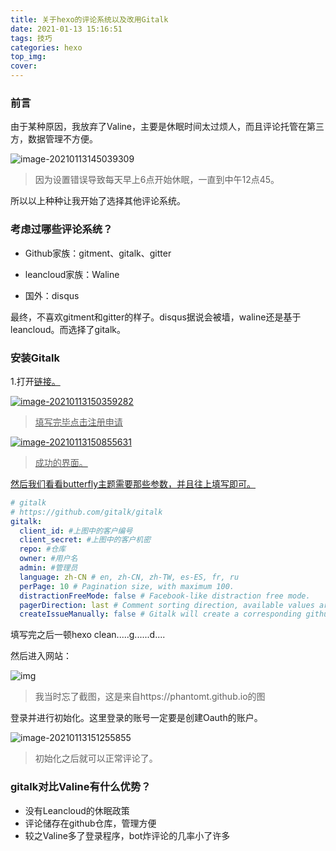 ```yaml
---
title: 关于hexo的评论系统以及改用Gitalk
date: 2021-01-13 15:16:51
tags: 技巧
categories: hexo
top_img:
cover:
---
```


### 前言

由于某种原因，我放弃了Valine，主要是休眠时间太过烦人，而且评论托管在第三方，数据管理不方便。

![image-20210113145039309](https://cdn.jsdelivr.net/gh/Nesxc/file@master/image-20210113145039309.png)

> 因为设置错误导致每天早上6点开始休眠，一直到中午12点45。

所以以上种种让我开始了选择其他评论系统。

### 考虑过哪些评论系统？

* Github家族：gitment、gitalk、gitter

* leancloud家族：Waline

* 国外：disqus

最终，不喜欢gitment和gitter的样子。disqus据说会被墙，waline还是基于leancloud。而选择了gitalk。

### 安装Gitalk

1.打开<a href="https://github.com/settings/applications/new">链接。

![image-20210113150359282](https://cdn.jsdelivr.net/gh/Nesxc/file@master/image-20210113150359282.png)

> 填写完毕点击注册申请

![image-20210113150855631](https://cdn.jsdelivr.net/gh/Nesxc/file@master/image-20210113150855631.png)

> 成功的界面。

然后我们看看butterfly主题需要那些参数，并且往上填写即可。

``` yml
# gitalk
# https://github.com/gitalk/gitalk
gitalk:
  client_id: #上图中的客户编号
  client_secret: #上图中的客户机密
  repo: #仓库
  owner: #用户名
  admin: #管理员
  language: zh-CN # en, zh-CN, zh-TW, es-ES, fr, ru
  perPage: 10 # Pagination size, with maximum 100.
  distractionFreeMode: false # Facebook-like distraction free mode.
  pagerDirection: last # Comment sorting direction, available values are last and first.
  createIssueManually: false # Gitalk will create a corresponding github issue for your every single page automatically
```

填写完之后一顿hexo clean.....g......d....

然后进入网站：

![img](https://cdn.jsdelivr.net/gh/Nesxc/file@master/noinit.png)

> 我当时忘了截图，这是来自https://phantomt.github.io的图

登录并进行初始化。这里登录的账号一定要是创建Oauth的账户。

![image-20210113151255855](https://cdn.jsdelivr.net/gh/Nesxc/file@master/image-20210113151255855.png)

> 初始化之后就可以正常评论了。

### gitalk对比Valine有什么优势？

* 没有Leancloud的休眠政策
* 评论储存在github仓库，管理方便
* 较之Valine多了登录程序，bot炸评论的几率小了许多